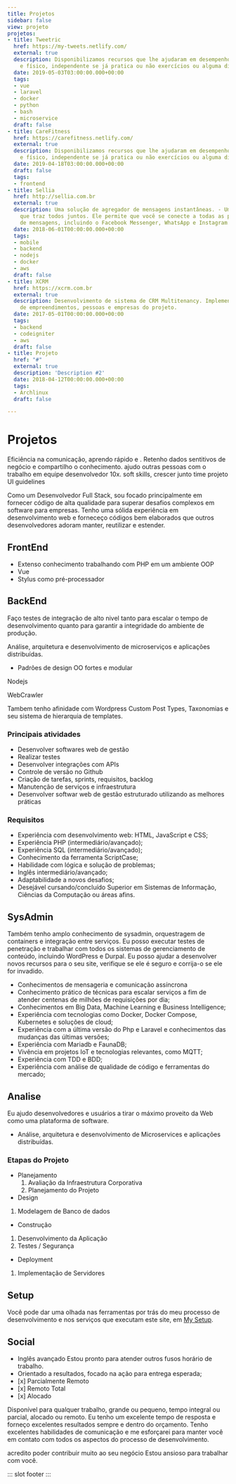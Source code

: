 ```yaml
---
title: Projetos
sidebar: false
view: projeto
projetos:
- title: Tweetric
  href: https://my-tweets.netlify.com/
  external: true
  description: Disponibilizamos recursos que lhe ajudaram em desempenho alimentar
    e físico, independente se já pratica ou não exercícios ou alguma dieta.
  date: 2019-05-03T03:00:00.000+00:00
  tags:
  - vue
  - laravel
  - docker
  - python
  - bash
  - microservice
  draft: false
- title: CareFitness
  href: https://carefitness.netlify.com/
  external: true
  description: Disponibilizamos recursos que lhe ajudaram em desempenho alimentar
    e físico, independente se já pratica ou não exercícios ou alguma dieta.
  date: 2019-04-18T03:00:00.000+00:00
  draft: false
  tags:
  - frontend
- title: Sellia
  href: http://sellia.com.br
  external: true
  description: Uma solução de agregador de mensagens instantâneas. - Um aplicativo
    que traz todos juntos. Ele permite que você se conecte a todas as plataformas
    de mensagens, incluindo o Facebook Messenger, WhatsApp e Instagram.
  date: 2018-06-01T00:00:00.000+00:00
  tags:
  - mobile
  - backend
  - nodejs
  - docker
  - aws
  draft: false
- title: XCRM
  href: https://xcrm.com.br
  external: true
  description: Desenvolvimento de sistema de CRM Multitenancy. Implementação de gerenciador
    de empreendimentos, pessoas e empresas do projeto.
  date: 2017-05-01T00:00:00.000+00:00
  tags:
  - backend
  - codeigniter
  - aws
  draft: false
- title: Projeto
  href: "#"
  external: true
  description: 'Description #2'
  date: 2018-04-12T00:00:00.000+00:00
  tags:
  - Archlinux
  draft: false

---
```

# Projetos

Eficiência na comunicação, aprendo rápido e . Retenho dados sentitivos de negócio e compartilho o conhecimento. ajudo outras pessoas com o trabalho em equipe desenvolvedor 10x. soft skills, crescer junto time projeto UI guidelines

Como um Desenvolvedor Full Stack, sou focado principalmente em fornecer código de alta qualidade para superar desafios complexos em software para empresas. Tenho uma sólida experiência em desenvolvimento web e forneceço códigos bem elaborados que outros desenvolvedores adoram manter, reutilizar e estender.

## FrontEnd

* Extenso conhecimento trabalhando com PHP em um ambiente OOP
* Vue
* Stylus como pré-processador

## BackEnd

Faço testes de integração de alto nivel tanto para escalar o tempo de desenvolvimento quanto para garantir a integridade do ambiente de produção.

Análise, arquitetura e desenvolvimento de microserviços e aplicações distribuídas.

* Padrões de design OO fortes e modular

Nodejs

WebCrawler

Tambem tenho afinidade com Wordpress Custom Post Types, Taxonomias e seu sistema de hierarquia de templates.

### Principais atividades

* Desenvolver softwares web de gestão
* Realizar testes
* Desenvolver integrações com APIs
* Controle de versão no Github
* Criação de tarefas, sprints, requisitos, backlog
* Manutenção de serviços e infraestrutura
* Desenvolver softwar web de gestão estruturado utilizando as melhores práticas

### Requisitos

* Experiência com desenvolvimento web: HTML, JavaScript e CSS;
* Experiência PHP (intermediário/avançado);
* Experiência SQL (intermediário/avançado);
* Conhecimento da ferramenta ScriptCase;
* Habilidade com lógica e solução de problemas;
* Inglês intermediário/avançado;
* Adaptabilidade a novos desafios;
* Desejável cursando/concluído Superior em Sistemas de Informação, Ciências da Computação ou áreas afins.

## SysAdmin

Também tenho amplo conhecimento de sysadmin, orquestragem de containers e integração entre serviços. Eu posso executar testes de penetração e trabalhar com todos os sistemas de gerenciamento de conteúdo, incluindo WordPress e Durpal. Eu posso ajudar a desenvolver novos recursos para o seu site, verifique se ele é seguro e corrija-o se ele for invadido.

* Conhecimentos de mensageria e comunicação assíncrona
* Conhecimento prático de técnicas para escalar serviços a fim de atender centenas de milhões de requisições por dia;
* Conhecimentos em Big Data, Machine Learning e Business Intelligence;
* Experiência com tecnologias como Docker, Docker Compose, Kubernetes e soluções de cloud;
* Experiência com a última versão do Php e Laravel e conhecimentos das mudanças das últimas versões;
* Experiência com Mariadb e FaunaDB;
* Vivência em projetos IoT e tecnologias relevantes, como MQTT;
* Experiência com TDD e BDD;
* Experiência com análise de qualidade de código e ferramentas do mercado;

## Analise

Eu ajudo desenvolvedores e usuários a tirar o máximo proveito da Web como uma plataforma de software.

* Análise, arquitetura e desenvolvimento de Microservices e aplicações distribuídas.

### Etapas do Projeto

* Planejamento
  1. Avaliação da Infraestrutura Corporativa
  2. Planejamento do Projeto
* Design

1. Modelagem de Banco de dados

* Construção

1. Desenvolvimento da Aplicação
2. Testes / Segurança

* Deployment

1. Implementação de Servidores

## Setup

Você pode dar uma olhada nas ferramentas por trás do meu processo de desenvolvimento e nos serviços que executam este site, em [My Setup](#).

<Stack :item="{ domain: 'laravel.com' }" /> <Stack :item="{ domain: 'coreos.com' }" />

<BaseStack :items="[ { domain: 'asdasdtg.netlify.com' } ]" />

## Social

* Inglês avançado Estou pronto para atender outros fusos horário de trabalho.
* Orientado a resultados, focado na ação para entrega esperada;
* \[x\] Parcialmente Remoto
* \[x\] Remoto Total
* \[x\] Alocado

Disponível para qualquer trabalho, grande ou pequeno, tempo integral ou parcial, alocado ou remoto. Eu tenho um excelente tempo de resposta e forneço excelentes resultados sempre e dentro do orçamento. Tenho excelentes habilidades de comunicação e me esforçarei para manter você em contato com todos os aspectos do processo de desenvolvimento.

acredito poder contribuir muito ao seu negócio Estou ansioso para trabalhar com você.

::: slot footer
<BaseProjeto/>
:::
